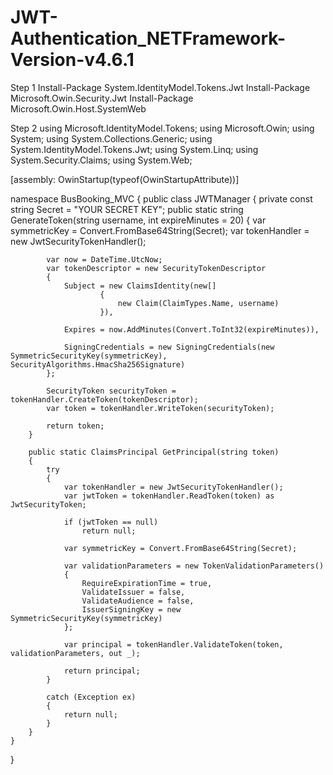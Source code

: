 # JWT-Authentication_NETFramework-Version-v4.6.1

Step 1 
Install-Package System.IdentityModel.Tokens.Jwt
Install-Package Microsoft.Owin.Security.Jwt
Install-Package Microsoft.Owin.Host.SystemWeb

Step 2 
using Microsoft.IdentityModel.Tokens;
using Microsoft.Owin;
using System;
using System.Collections.Generic;
using System.IdentityModel.Tokens.Jwt;
using System.Linq;
using System.Security.Claims;
using System.Web;

[assembly: OwinStartup(typeof(OwinStartupAttribute))]

namespace BusBooking_MVC
{
    public class JWTManager
    {
        private const string Secret = "YOUR SECRET KEY";
        public static string GenerateToken(string username, int expireMinutes = 20)
        {
            var symmetricKey = Convert.FromBase64String(Secret);
            var tokenHandler = new JwtSecurityTokenHandler();

            var now = DateTime.UtcNow;
            var tokenDescriptor = new SecurityTokenDescriptor
            {
                Subject = new ClaimsIdentity(new[]
                        {
                            new Claim(ClaimTypes.Name, username)
                        }),

                Expires = now.AddMinutes(Convert.ToInt32(expireMinutes)),

                SigningCredentials = new SigningCredentials(new SymmetricSecurityKey(symmetricKey), SecurityAlgorithms.HmacSha256Signature)
            };

            SecurityToken securityToken = tokenHandler.CreateToken(tokenDescriptor);
            var token = tokenHandler.WriteToken(securityToken);

            return token;
        }

        public static ClaimsPrincipal GetPrincipal(string token)
        {
            try
            {
                var tokenHandler = new JwtSecurityTokenHandler();
                var jwtToken = tokenHandler.ReadToken(token) as JwtSecurityToken;

                if (jwtToken == null)
                    return null;

                var symmetricKey = Convert.FromBase64String(Secret);

                var validationParameters = new TokenValidationParameters()
                {
                    RequireExpirationTime = true,
                    ValidateIssuer = false,
                    ValidateAudience = false,
                    IssuerSigningKey = new SymmetricSecurityKey(symmetricKey)
                };

                var principal = tokenHandler.ValidateToken(token, validationParameters, out _);

                return principal;
            }

            catch (Exception ex)
            {
                return null;
            }
        }
    }
}
